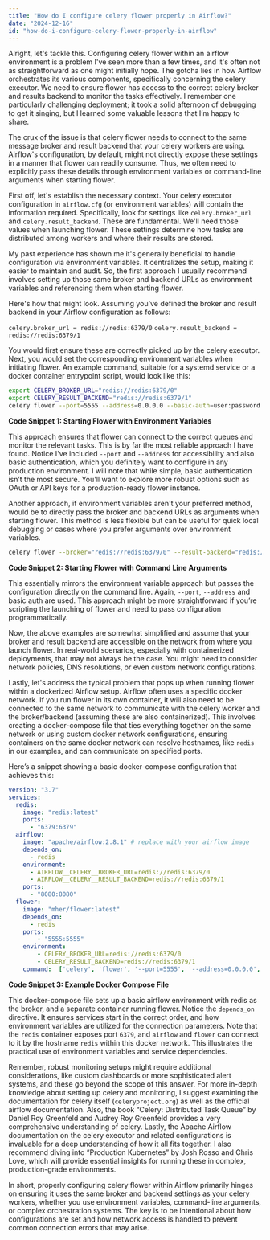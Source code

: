 ```yaml
---
title: "How do I configure celery flower properly in Airflow?"
date: "2024-12-16"
id: "how-do-i-configure-celery-flower-properly-in-airflow"
---
```


Alright, let's tackle this. Configuring celery flower within an airflow environment is a problem I've seen more than a few times, and it's often not as straightforward as one might initially hope. The gotcha lies in how Airflow orchestrates its various components, specifically concerning the celery executor. We need to ensure flower has access to the correct celery broker and results backend to monitor the tasks effectively. I remember one particularly challenging deployment; it took a solid afternoon of debugging to get it singing, but I learned some valuable lessons that I’m happy to share.

The crux of the issue is that celery flower needs to connect to the same message broker and result backend that your celery workers are using. Airflow's configuration, by default, might not directly expose these settings in a manner that flower can readily consume. Thus, we often need to explicitly pass these details through environment variables or command-line arguments when starting flower.

First off, let's establish the necessary context. Your celery executor configuration in `airflow.cfg` (or environment variables) will contain the information required. Specifically, look for settings like `celery.broker_url` and `celery.result_backend`. These are fundamental. We'll need those values when launching flower. These settings determine how tasks are distributed among workers and where their results are stored.

My past experience has shown me it's generally beneficial to handle configuration via environment variables. It centralizes the setup, making it easier to maintain and audit. So, the first approach I usually recommend involves setting up those same broker and backend URLs as environment variables and referencing them when starting flower.

Here's how that might look. Assuming you’ve defined the broker and result backend in your Airflow configuration as follows:

`celery.broker_url = redis://redis:6379/0`
`celery.result_backend = redis://redis:6379/1`

You would first ensure these are correctly picked up by the celery executor. Next, you would set the corresponding environment variables when initiating flower. An example command, suitable for a systemd service or a docker container entrypoint script, would look like this:

```bash
export CELERY_BROKER_URL="redis://redis:6379/0"
export CELERY_RESULT_BACKEND="redis://redis:6379/1"
celery flower --port=5555 --address=0.0.0.0 --basic-auth=user:password
```

**Code Snippet 1: Starting Flower with Environment Variables**

This approach ensures that flower can connect to the correct queues and monitor the relevant tasks. This is by far the most reliable approach I have found. Notice I've included `--port` and `--address` for accessibility and also basic authentication, which you definitely want to configure in any production environment. I will note that while simple, basic authentication isn’t the most secure. You'll want to explore more robust options such as OAuth or API keys for a production-ready flower instance.

Another approach, if environment variables aren't your preferred method, would be to directly pass the broker and backend URLs as arguments when starting flower. This method is less flexible but can be useful for quick local debugging or cases where you prefer arguments over environment variables.

```bash
celery flower --broker="redis://redis:6379/0" --result-backend="redis://redis:6379/1" --port=5555 --address=0.0.0.0 --basic-auth=user:password
```

**Code Snippet 2: Starting Flower with Command Line Arguments**

This essentially mirrors the environment variable approach but passes the configuration directly on the command line. Again, `--port`, `--address` and basic auth are used. This approach might be more straightforward if you’re scripting the launching of flower and need to pass configuration programmatically.

Now, the above examples are somewhat simplified and assume that your broker and result backend are accessible on the network from where you launch flower. In real-world scenarios, especially with containerized deployments, that may not always be the case. You might need to consider network policies, DNS resolutions, or even custom network configurations.

Lastly, let's address the typical problem that pops up when running flower within a dockerized Airflow setup. Airflow often uses a specific docker network. If you run flower in its own container, it will also need to be connected to the same network to communicate with the celery worker and the broker/backend (assuming these are also containerized). This involves creating a docker-compose file that ties everything together on the same network or using custom docker network configurations, ensuring containers on the same docker network can resolve hostnames, like `redis` in our examples, and can communicate on specified ports.

Here’s a snippet showing a basic docker-compose configuration that achieves this:

```yaml
version: "3.7"
services:
  redis:
    image: "redis:latest"
    ports:
      - "6379:6379"
  airflow:
    image: "apache/airflow:2.8.1" # replace with your airflow image
    depends_on:
      - redis
    environment:
      - AIRFLOW__CELERY__BROKER_URL=redis://redis:6379/0
      - AIRFLOW__CELERY__RESULT_BACKEND=redis://redis:6379/1
    ports:
      - "8080:8080"
  flower:
    image: "mher/flower:latest"
    depends_on:
      - redis
    ports:
        - "5555:5555"
    environment:
        - CELERY_BROKER_URL=redis://redis:6379/0
        - CELERY_RESULT_BACKEND=redis://redis:6379/1
    command:  ['celery', 'flower', '--port=5555', '--address=0.0.0.0', '--basic-auth=user:password']

```
**Code Snippet 3: Example Docker Compose File**

This docker-compose file sets up a basic airflow environment with redis as the broker, and a separate container running flower. Notice the `depends_on` directive. It ensures services start in the correct order, and how environment variables are utilized for the connection parameters. Note that the `redis` container exposes port `6379`, and `airflow` and `flower` can connect to it by the hostname `redis` within this docker network. This illustrates the practical use of environment variables and service dependencies.

Remember, robust monitoring setups might require additional considerations, like custom dashboards or more sophisticated alert systems, and these go beyond the scope of this answer. For more in-depth knowledge about setting up celery and monitoring, I suggest examining the documentation for celery itself (`celeryproject.org`) as well as the official airflow documentation. Also, the book “Celery: Distributed Task Queue” by Daniel Roy Greenfeld and Audrey Roy Greenfeld provides a very comprehensive understanding of celery. Lastly, the Apache Airflow documentation on the celery executor and related configurations is invaluable for a deep understanding of how it all fits together. I also recommend diving into “Production Kubernetes” by Josh Rosso and Chris Love, which will provide essential insights for running these in complex, production-grade environments.

In short, properly configuring celery flower within Airflow primarily hinges on ensuring it uses the same broker and backend settings as your celery workers, whether you use environment variables, command-line arguments, or complex orchestration systems. The key is to be intentional about how configurations are set and how network access is handled to prevent common connection errors that may arise.
